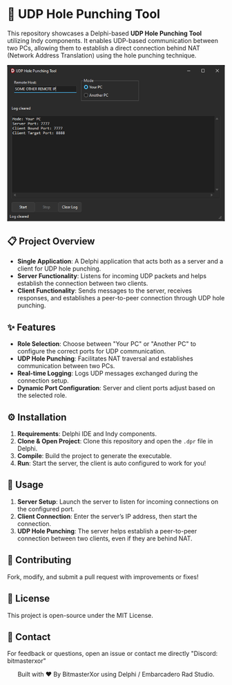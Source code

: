 # 📡 UDP Hole Punching Tool

This repository showcases a Delphi-based **UDP Hole Punching Tool** utilizing Indy components. It enables UDP-based communication between two PCs, allowing them to establish a direct connection behind NAT (Network Address Translation) using the hole punching technique.

<p align="center">
  <img src="Preview.png" alt="Preview">
</p>


## 📋 Project Overview
- **Single Application**: A Delphi application that acts both as a server and a client for UDP hole punching.
- **Server Functionality**: Listens for incoming UDP packets and helps establish the connection between two clients.
- **Client Functionality**: Sends messages to the server, receives responses, and establishes a peer-to-peer connection through UDP hole punching.

## ✨ Features
- **Role Selection**: Choose between "Your PC" or "Another PC" to configure the correct ports for UDP communication.
- **UDP Hole Punching**: Facilitates NAT traversal and establishes communication between two PCs.
- **Real-time Logging**: Logs UDP messages exchanged during the connection setup.
- **Dynamic Port Configuration**: Server and client ports adjust based on the selected role.

## ⚙️ Installation
1. **Requirements**: Delphi IDE and Indy components.
2. **Clone & Open Project**: Clone this repository and open the `.dpr` file in Delphi.
3. **Compile**: Build the project to generate the executable.
4. **Run**: Start the server, the client is auto configured to work for you!

## 🔌 Usage
1. **Server Setup**: Launch the server to listen for incoming connections on the configured port.
2. **Client Connection**: Enter the server’s IP address, then start the connection.
3. **UDP Hole Punching**: The server helps establish a peer-to-peer connection between two clients, even if they are behind NAT.

## 🤝 Contributing
Fork, modify, and submit a pull request with improvements or fixes!

## 📜 License
This project is open-source under the MIT License.

## 📧 Contact
For feedback or questions, open an issue or contact me directly "Discord: bitmasterxor"

<p align="center">Built with ❤️ By BitmasterXor using Delphi / Embarcadero Rad Studio.</p>
